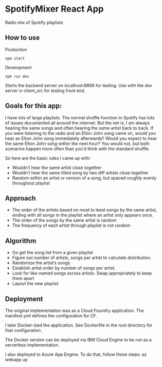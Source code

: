 # SpotifyMixer React App

Radio mix of Spotify playlists

## How to use

Production

```
npm start

```

Development

```
npm run dev

```

Starts the backend server on localhost:8888 for testing. Use with the dev server in client_src for testing front end.

## Goals for this app:

I have lots of large playlists.  The normal shuffle function in Spotify has lots of issues documented all around the internet.  But the net is, I am always hearing the same songs and often hearing the same artist 
back to back.  If you were listening to the radio and an Elton John song came on, would you hear an Elton John song immediately afterwards?  Would you expect to hear the same Elton John song within the next hour?  You would not, but both scenarios happen more often than you'd think with the standard shuffle.

So here are the basic rules I came up with:
- Wouldn’t hear the same artist close together
- Wouldn’t hear the same titled song by two diff artists close together
- Random within an artist or version of a song, but spaced roughly evenly throughout playlist

## Approach
- The order of the artists based on most to least songs by the same artist, ending with all songs in the playlist where an artist only appears once.
- The order of the songs by the same artist is random
- The frequency of each artist through playlist is not random

## Algorithm

- Go get the song list from a given playlist
- Figure out number of artists, songs per artist to calculate distribution.
- Randomize the artist’s songs
- Establish artist order by number of songs per artist.
- Look for like-named songs across artists.  Swap appropriately to keep them apart
- Layout the new playlist

## Deployment
The original implementation was as a Cloud Foundry application.  The manifest.yml defines the configuration for CF.

I later Docker-ized the application.  See Dockerfile in the root directory for that configuration.

The Docker version can be deployed via IBM Cloud Engine to be run as a serverless implementation.

I also deployed to Azure App Engine.  To do that, follow these steps:
az webapp up
